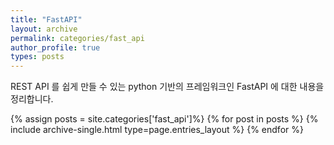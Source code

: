```yaml
---
title: "FastAPI"
layout: archive
permalink: categories/fast_api
author_profile: true
types: posts
---
```


REST API 를 쉽게 만들 수 있는 python 기반의 프레임워크인 FastAPI 에 대한 내용을 정리합니다. 

{% assign posts = site.categories['fast_api']%}
{% for post in posts %} 
  {% include archive-single.html type=page.entries_layout %} 
{% endfor %}
